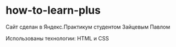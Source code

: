 # how-to-learn-plus

Сайт сделан в Яндекс.Практикум студентом Зайцевым Павлом


Использованы технологии: HTML и CSS
